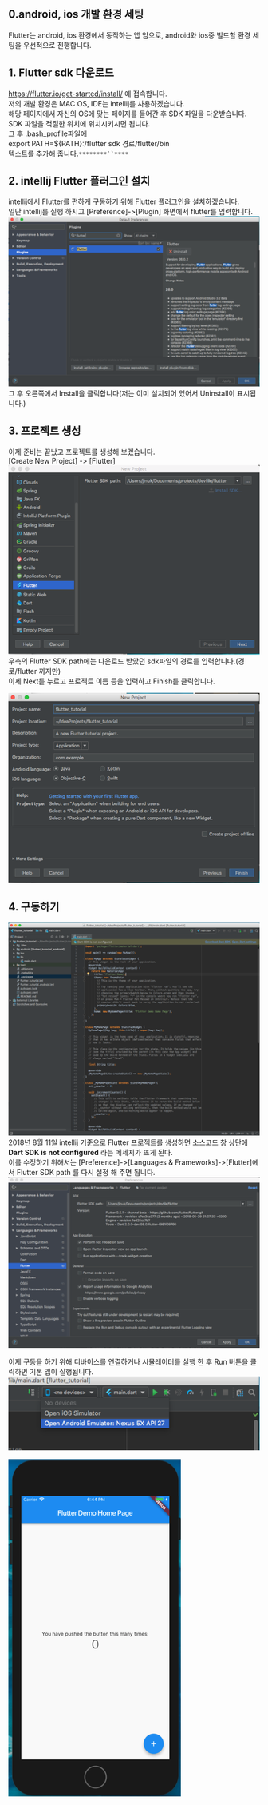 ## 0.android, ios 개발 환경 세팅
Flutter는 android, ios 환경에서 동작하는 앱 임으로, android와 ios중 빌드할 환경 세팅을 우선적으로 진행합니다.  
  
## 1. Flutter sdk 다운로드
https://flutter.io/get-started/install/ 에 접속합니다.  
저의 개발 환경은 MAC OS, IDE는 intellij를 사용하겠습니다.  
해당 페이지에서 자신의 OS에 맞는 페이지를 들어간 후 SDK 파일을 다운받습니다.  
SDK 파일을 적절한 위치에 위치시키시면 됩니다.  
그 후 .bash_profile파일에  
export PATH=${PATH}:/flutter sdk 경로/flutter/bin  
텍스트를 추가해 줍니다.`********``****`

## 2. intellij Flutter 플러그인 설치
intellij에서 Flutter를 편하게 구동하기 위해 Flutter 플러그인을 설치하겠습니다.  
일단 intellij를 실행 하시고 [Preference]->[Plugin] 화면에서 flutter를 입력합니다.  
![플러그인 검색 이미지](https://www.github.com/jinuk/jinuk.github.io/blob/master/_posts/post-images/1-1.png?raw=true "aa")
그 후 오른쪽에서 Install을 클릭합니다(저는 이미 설치되어 있어서 Uninstall이 표시됩니다.)  

## 3. 프로젝트 생성
이제 준비는 끝났고 프로젝트를 생성해 보겠습니다.  
[Create New Project] -> [Flutter]  
![프로젝트 생성](https://www.github.com/jinuk/jinuk.github.io/blob/master/_posts/post-images/1-2.png?raw=true "bb")  
우측의 Flutter SDK path에는 다운로드 받았던 sdk파일의 경로를 입력합니다.(경로/flutter 까지만)  
이제 Next를 누르고 프로젝트 이름 등을 입력하고 Finish를 클릭합니다.  
  
![프로젝트 생성2](https://www.github.com/jinuk/jinuk.github.io/blob/master/_posts/post-images/1-3.png?raw=true "cc")  
  
## 4. 구동하기
![프로젝트 첫화면](https://www.github.com/jinuk/jinuk.github.io/blob/master/_posts/post-images/1-4.png?raw=true "cc")  
2018년 8월 11일 intellij 기준으로 Flutter 프로젝트를 생성하면 소스코드 창 상단에  
**Dart SDK is not configured** 라는 메세지가 뜨게 된다.  
이를 수정하기 위해서는 [Preference]->[Languages & Frameworks]->[Flutter]에서 Flutter SDK path
를 다시 설정 해 주면 됩니다.  
![프로젝트 첫화면](https://www.github.com/jinuk/jinuk.github.io/blob/master/_posts/post-images/1-5.png?raw=true "cc")  
  
이제 구동을 하기 위해 디바이스를 연결하거나 시뮬레이터를 실행 한 후 Run 버튼을 클릭하면 기본 앱이 실행됩니다.  
![시뮬레이터](https://www.github.com/jinuk/jinuk.github.io/blob/master/_posts/post-images/1-6.png?raw=true "cc")  
  
![첫화면](https://www.github.com/jinuk/jinuk.github.io/blob/master/_posts/post-images/1-7.png?raw=true "cc")
